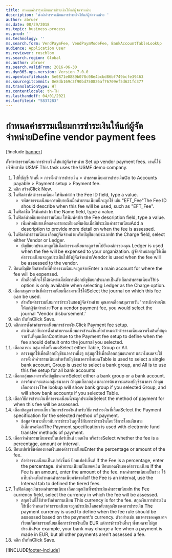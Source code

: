 ```yaml
---
title: กำหนดค่าธรรมเนียมการชำระเงินให้แก่ผู้จัดจำหน่าย
description: 'ตั้งค่าค่าธรรมเนียมการชำระเงินให้แก่ผู้จัดจำหน่าย '
author: abruer
ms.date: 08/29/2018
ms.topic: business-process
ms.prod: ''
ms.technology: ''
ms.search.form: VendPaymFee, VendPaymModeFee, BankAccountTableLookUp
audience: Application User
ms.reviewer: roschlom
ms.search.region: Global
ms.author: abruer
ms.search.validFrom: 2016-06-30
ms.dyn365.ops.version: Version 7.0.0
ms.openlocfilehash: 5e0871e0889b078c08e4bcbd86bf749bcfe39463
ms.sourcegitcommit: 0e8db169c3f90bd750826af76709ef5d621fd377
ms.translationtype: HT
ms.contentlocale: th-TH
ms.lasthandoff: 04/01/2021
ms.locfileid: "5837283"
---
```

# <a name="define-vendor-payment-fees"></a><span data-ttu-id="c6766-103">กำหนดค่าธรรมเนียมการชำระเงินให้แก่ผู้จัดจำหน่าย</span><span class="sxs-lookup"><span data-stu-id="c6766-103">Define vendor payment fees</span></span>

[!include [banner](../../includes/banner.md)]

<span data-ttu-id="c6766-104">ตั้งค่าค่าธรรมเนียมการชำระเงินให้แก่ผู้จัดจำหน่าย </span><span class="sxs-lookup"><span data-stu-id="c6766-104">Set up vendor payment fees.</span></span> <span data-ttu-id="c6766-105">งานนี้ใช้บริษัทสาธิต USMF </span><span class="sxs-lookup"><span data-stu-id="c6766-105">This task uses the USMF demo company.</span></span>

1. <span data-ttu-id="c6766-106">ไปที่บัญชีเจ้าหนี้ > การตั้งค่าการชำระเงิน > ค่าธรรมเนียมการชำระเงิน</span><span class="sxs-lookup"><span data-stu-id="c6766-106">Go to Accounts payable > Payment setup > Payment fee.</span></span>
2. <span data-ttu-id="c6766-107">คลิก สร้าง</span><span class="sxs-lookup"><span data-stu-id="c6766-107">Click New.</span></span>
3. <span data-ttu-id="c6766-108">ในฟิลด์รหัสค่าธรรมเนียม ให้พิมพ์ค่า</span><span class="sxs-lookup"><span data-stu-id="c6766-108">In the Fee ID field, type a value.</span></span>
    * <span data-ttu-id="c6766-109">รหัสค่าธรรมเนียมควรอธิบายถึงเมื่อค่าธรรมเนียมนี้จะถูกใช้ เช่น "EFT_Fee"</span><span class="sxs-lookup"><span data-stu-id="c6766-109">The Fee ID should describe when this fee will be used, such as "EFT_Fee".</span></span>  
4. <span data-ttu-id="c6766-110">ในฟิลด์ชื่อ ให้พิมพ์ค่า </span><span class="sxs-lookup"><span data-stu-id="c6766-110">In the Name field, type a value.</span></span>
5. <span data-ttu-id="c6766-111">ในฟิลด์คำอธิบายค่าธรรมเนียม ให้พิมพ์ค่า</span><span class="sxs-lookup"><span data-stu-id="c6766-111">In the Fee description field, type a value.</span></span>
    * <span data-ttu-id="c6766-112">เพิ่มคำอธิบายเพื่อแสดงรายละเอียดเพิ่มเติมเมื่อมีประเมินค่าธรรมเนียม</span><span class="sxs-lookup"><span data-stu-id="c6766-112">Add a description to provide more detail on when the fee is assessed.</span></span>  
6. <span data-ttu-id="c6766-113">ในฟิลด์ค่าธรรมเนียม เลือกผู้จัดจำหน่ายหรือบัญชีแยกประเภท</span><span class="sxs-lookup"><span data-stu-id="c6766-113">In the Charge field, select either Vendor or Ledger.</span></span>
    * <span data-ttu-id="c6766-114">บัญชีแยกประเภทถูกใช้เมื่อค่าธรรมเนียมจะถูกจ่ายไปยังองค์กรของคุณ </span><span class="sxs-lookup"><span data-stu-id="c6766-114">Ledger is used when the fee will be expensed to your organization.</span></span>  <span data-ttu-id="c6766-115">ผู้จัดจำหน่ายถูกใช้เมื่อค่าธรรมเนียมจะถูกประเมินไปยังผู้จัดจำหน่าย</span><span class="sxs-lookup"><span data-stu-id="c6766-115">Vendor is used when the fee will be assessed to the vendor.</span></span>  
7. <span data-ttu-id="c6766-116">ป้อนบัญชีหลักสำหรับที่ที่ค่าธรรมเนียมจะถูกจ่าย</span><span class="sxs-lookup"><span data-stu-id="c6766-116">Enter a main account for where the fee will be expensed.</span></span>
    * <span data-ttu-id="c6766-117">ตัวเลือกนี้จะใช้ได้เฉพาะเมื่อมีการเลือกบัญชีแยกประเภทเป็นตัวเลือกค่าธรรมเนียม</span><span class="sxs-lookup"><span data-stu-id="c6766-117">This option is only available when selecting Ledger as the Charge option.</span></span>  
8. <span data-ttu-id="c6766-118">เลือกสมุดรายวันที่ค่าธรรมเนียมนี้สามารถใช้ได้</span><span class="sxs-lookup"><span data-stu-id="c6766-118">Select the journal on which this fee can be used.</span></span> 
    * <span data-ttu-id="c6766-119">สำหรับค่าธรรมเนียมการชำระเงินของผู้จัดจำหน่าย คุณอาจเลือกสมุดรายวัน 'การเบิกจ่ายเงินให้แก่ผู้จัดจำหน่าย'</span><span class="sxs-lookup"><span data-stu-id="c6766-119">For a vendor payment fee, you would select the journal 'Vendor disbursement.'</span></span>  
9. <span data-ttu-id="c6766-120">คลิก บันทึก</span><span class="sxs-lookup"><span data-stu-id="c6766-120">Click Save.</span></span>
10. <span data-ttu-id="c6766-121">คลิกการตั้งค่าค่าธรรมเนียมการชำระเงิน</span><span class="sxs-lookup"><span data-stu-id="c6766-121">Click Payment fee setup.</span></span>
    * <span data-ttu-id="c6766-122">ดำเนินต่อกับการตั้งค่าค่าธรรมเนียมการชำระเงินเพื่อกำหนดว่าค่าธรรมเนียมควรเริ่มต้นที่สมุดรายวันที่คุณเลือก</span><span class="sxs-lookup"><span data-stu-id="c6766-122">Continue to the Payment fee setup to define when the fee should default onto the journal you selected.</span></span>  
11. <span data-ttu-id="c6766-123">เลือกตาราง กลุ่ม หรือทั้งหมด</span><span class="sxs-lookup"><span data-stu-id="c6766-123">Select either Table, Group or All.</span></span>
    * <span data-ttu-id="c6766-124">ตารางถูกใช้เพื่อเลือกบัญชีธนาคารหนึ่งๆ กลุ่มถูกใช้เพื่อเลือกกลุ่มธนาคาร และทั้งหมดจะใช้การตั้งค่าค่าธรรมเนียมสำหรับบัญชีธนาคารทั้งหมด</span><span class="sxs-lookup"><span data-stu-id="c6766-124">Table is used to select a single bank account, Group is used to select a bank group, and All is to use this fee setup for all bank accounts</span></span>  
12. <span data-ttu-id="c6766-125">เลือกกลุ่มธนาคารหรือบัญชีธนาคาร</span><span class="sxs-lookup"><span data-stu-id="c6766-125">Select either a bank group or a bank account.</span></span>
    * <span data-ttu-id="c6766-126">การค้นหาจะแสดงกลุ่มธนาคาร ถ้าคุณเลือกกลุ่ม และการค้นหาจะแสดงบัญชีธนาคาร ถ้าคุณเลือกตาราง</span><span class="sxs-lookup"><span data-stu-id="c6766-126">The lookup will show bank group if you selected Group, and will show bank accounts if you selected Table.</span></span>  
13. <span data-ttu-id="c6766-127">เลือกวิธีการชำระเงินที่ค่าธรรมเนียมนี้จะถูกประเมิน</span><span class="sxs-lookup"><span data-stu-id="c6766-127">Select the method of payment for when this fee will be assessed.</span></span>
14. <span data-ttu-id="c6766-128">เลือกข้อมูลจำเพาะเกี่ยวกับการชำระเงินสำหรับวิธีการชำระเงินที่เลือก</span><span class="sxs-lookup"><span data-stu-id="c6766-128">Select the Payment specification for the selected method of payment.</span></span>
    * <span data-ttu-id="c6766-129">ข้อมูลจำเพาะเกี่ยวกับการชำระเงินถูกใช้กับการชำระเงินโดยวิธีการโอนเงินทางอิเล็กทรอนิกส์</span><span class="sxs-lookup"><span data-stu-id="c6766-129">The Payment specification is used with electronic fund transfer methods of payment.</span></span>  
15. <span data-ttu-id="c6766-130">เลือกว่าค่าธรรมเนียมจะเป็นเปอร์เซ็นต์ ยอดเงิน หรือช่วง</span><span class="sxs-lookup"><span data-stu-id="c6766-130">Select whether the fee is a percentage, amount or interval.</span></span>
16. <span data-ttu-id="c6766-131">ป้อนเปอร์เซ็นต์ของยอดเงินของค่าธรรมเนียม</span><span class="sxs-lookup"><span data-stu-id="c6766-131">Enter the percentage or amount of the fee.</span></span>
    * <span data-ttu-id="c6766-132">ถ้าค่าธรรมเนียมเป็นเปอร์เซ็นต์ ป้อนเปอร์เซ็นต์ </span><span class="sxs-lookup"><span data-stu-id="c6766-132">If the Fee is a percentage, enter the percentage.</span></span> <span data-ttu-id="c6766-133">ถ้าค่าธรรมเนียมเป็นยอดเงิน ป้อนยอดเงินของค่าธรรมเนียม </span><span class="sxs-lookup"><span data-stu-id="c6766-133">If the Fee is an amount, enter the amount of the fee.</span></span> <span data-ttu-id="c6766-134">หากค่าธรรมเนียมเป็นช่วง ใช้แท็บช่วงเพื่อกำหนดค่าธรรมเนียมจัดระดับ</span><span class="sxs-lookup"><span data-stu-id="c6766-134">If the Fee is an interval, use the Interval tab to defined the tiered fees.</span></span>  
17. <span data-ttu-id="c6766-135">ในฟิลด์สกุลเงินของค่าธรรมเนียม เลือกสกุลเงินที่จะประเมินค่าธรรมเนียม</span><span class="sxs-lookup"><span data-stu-id="c6766-135">In the Fee currency field, select the currency in which the fee will be assessed.</span></span>
    * <span data-ttu-id="c6766-136">สกุลเงินนี้ใช้สำหรับค่าธรรมเนียม </span><span class="sxs-lookup"><span data-stu-id="c6766-136">This currency is for the fee.</span></span> <span data-ttu-id="c6766-137">สกุลเงินการชำระเงินใช้เพื่อกำหนดว่าค่าธรรมเนียมจะถูกประเมินโดยอาศัยสกุลเงินของการชำระเงิน </span><span class="sxs-lookup"><span data-stu-id="c6766-137">The payment currency is used to define when the fee rule should be assessed based on the payment's currency.</span></span> <span data-ttu-id="c6766-138">ตัวอย่างเช่น ธนาคารของคุณอาจเรียกเก็บค่าธรรมเนียมเมื่อการชำระเงินเป็น EUR แต่การชำระเงินอื่นๆ ทั้งหมดจะไม่ถูกประเมิน</span><span class="sxs-lookup"><span data-stu-id="c6766-138">For example, your bank may charge a fee when a payment is made in EUR, but all other payments aren't assessed a fee.</span></span>  
18. <span data-ttu-id="c6766-139">คลิก บันทึก</span><span class="sxs-lookup"><span data-stu-id="c6766-139">Click Save.</span></span>



[!INCLUDE[footer-include](../../../includes/footer-banner.md)]